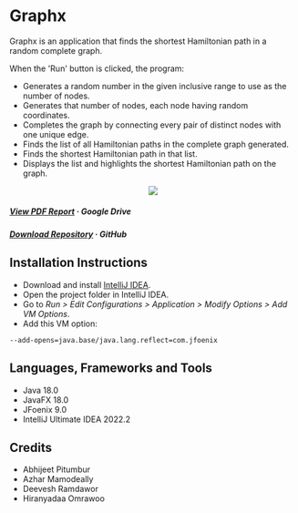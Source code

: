 # Graphx

Graphx is an application that finds the shortest Hamiltonian path in a random complete graph.

When the 'Run' button is clicked, the program:

- Generates a random number in the given inclusive range to use as the number of nodes.
- Generates that number of nodes, each node having random coordinates.
- Completes the graph by connecting every pair of distinct nodes with one unique edge.
- Finds the list of all Hamiltonian paths in the complete graph generated.
- Finds the shortest Hamiltonian path in that list.
- Displays the list and highlights the shortest Hamiltonian path on the graph.

<p align="center"><img src="https://github.com/Abhijeet-Pitumbur/Graphx/blob/main/project/demo.gif"/></p>

##### [View PDF Report](https://bit.ly/abhijt-graphx-report)  · Google Drive
##### [Download Repository](https://github.com/Abhijeet-Pitumbur/Graphx/archive/refs/heads/main.zip)  · GitHub

## Installation Instructions
- Download and install [IntelliJ IDEA](https://www.jetbrains.com/idea/download/).
- Open the project folder in IntelliJ IDEA.
- Go to *Run > Edit Configurations > Application > Modify Options > Add VM Options*.
- Add this VM option:
```
--add-opens=java.base/java.lang.reflect=com.jfoenix
```

## Languages, Frameworks and Tools
- Java 18.0
- JavaFX 18.0
- JFoenix 9.0
- IntelliJ Ultimate IDEA 2022.2

## Credits
- Abhijeet Pitumbur
- Azhar Mamodeally
- Deevesh Ramdawor
- Hiranyadaa Omrawoo
